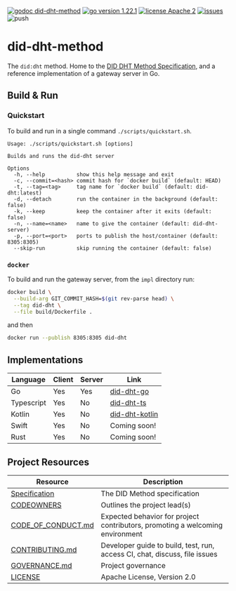 [![godoc did-dht-method](https://img.shields.io/badge/godoc-did_dht_method-blue)](https://github.com/TBD54566975/did-dht-method/impl)
[![go version 1.22.1](https://img.shields.io/badge/go_version-1.22.1-brightgreen)](https://go.dev/)
[![license Apache 2](https://img.shields.io/badge/license-Apache%202-black)](https://github.com/TBD54566975/did-dht-method/blob/main/LICENSE)
[![issues](https://img.shields.io/github/issues/TBD54566975/did-dht-method)](https://github.com/TBD54566975/did-dht-method/issues)
![push](https://github.com/TBD54566975/did-dht-method/workflows/did-dht-ci/badge.svg?branch=main&event=push)

# did-dht-method

The `did:dht` method. Home to the [DID DHT Method Specification](https://did-dht.com), and a reference implementation of a
gateway server in Go.

## Build & Run

### Quickstart

To build and run in a single command `./scripts/quickstart.sh`.

```
Usage: ./scripts/quickstart.sh [options]

Builds and runs the did-dht server

Options
  -h, --help          show this help message and exit
  -c, --commit=<hash> commit hash for `docker build` (default: HEAD)
  -t, --tag=<tag>     tag name for `docker build` (default: did-dht:latest)
  -d, --detach        run the container in the background (default: false)
  -k, --keep          keep the container after it exits (default: false)
  -n, --name=<name>   name to give the container (default: did-dht-server)
  -p, --port=<port>   ports to publish the host/container (default: 8305:8305)
  --skip-run          skip running the container (default: false)
 ```

### `docker`

To build and run the gateway server, from the `impl` directory run:

```sh
docker build \
  --build-arg GIT_COMMIT_HASH=$(git rev-parse head) \
  --tag did-dht \
  --file build/Dockerfile .
```

and then

```sh
docker run --publish 8305:8305 did-dht
```

## Implementations

| Language   | Client | Server | Link |
| ---------- | ------ | ------ | ---- |
| Go         | Yes    | Yes    | [did-dht-go](./impl) |
| Typescript | Yes    | No     | [did-dht-ts](https://github.com/TBD54566975/web5-js/blob/main/packages/dids/src/did-dht.ts) |
| Kotlin     | Yes    | No     | [did-dht-kotlin](https://github.com/TBD54566975/web5-kt/tree/main/dids/src/main/kotlin/web5/sdk/dids/methods/dht) |
| Swift      | Yes    | No     | Coming soon! |
| Rust       | Yes    | No     | Coming soon! |

## Project Resources

| Resource                                   | Description                                                                    |
| ------------------------------------------ | ------------------------------------------------------------------------------ |
| [Specification](./spec.md)                  | The DID Method specification                                                    |
| [CODEOWNERS](./CODEOWNERS)                 | Outlines the project lead(s)                                                   |
| [CODE_OF_CONDUCT.md](./CODE_OF_CONDUCT.md) | Expected behavior for project contributors, promoting a welcoming environment  |
| [CONTRIBUTING.md](./CONTRIBUTING.md)       | Developer guide to build, test, run, access CI, chat, discuss, file issues      |
| [GOVERNANCE.md](./GOVERNANCE.md)           | Project governance                                                             |
| [LICENSE](./LICENSE)                       | Apache License, Version 2.0                                                    |
